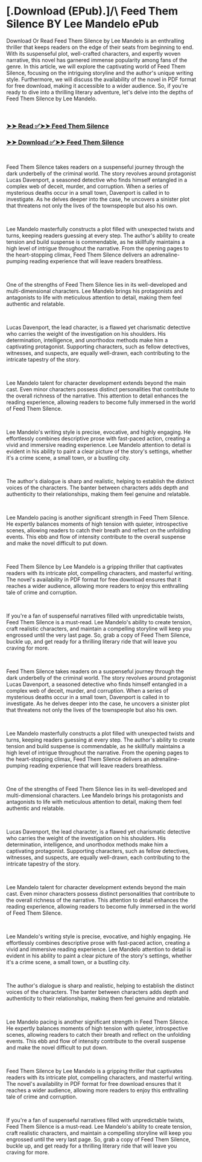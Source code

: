 # [.Download (EPub).]/\ Feed Them Silence BY Lee Mandelo ePub

<p>Download Or Read Feed Them Silence by Lee Mandelo is an enthralling thriller that keeps readers on the edge of their seats from beginning to end. With its suspenseful plot, well-crafted characters, and expertly woven narrative, this novel has garnered immense popularity among fans of the genre. In this article, we will explore the captivating world of Feed Them Silence, focusing on the intriguing storyline and the author's unique writing style. Furthermore, we will discuss the availability of the novel in PDF format for free download, making it accessible to a wider audience. So, if you're ready to dive into a thrilling literary adventure, let's delve into the depths of Feed Them Silence by Lee Mandelo.</p>
<p>&nbsp;</p>

### [➤➤ Read ✅➤➤ Feed Them Silence](https://pdf2worldwide.blogspot.com/id/60784259)

### [➤➤ Download ✅➤➤ Feed Them Silence](https://pdf2worldwide.blogspot.com/id/60784259)

<p>&nbsp;</p>
<p>Feed Them Silence takes readers on a suspenseful journey through the dark underbelly of the criminal world. The story revolves around protagonist Lucas Davenport, a seasoned detective who finds himself entangled in a complex web of deceit, murder, and corruption. When a series of mysterious deaths occur in a small town, Davenport is called in to investigate. As he delves deeper into the case, he uncovers a sinister plot that threatens not only the lives of the townspeople but also his own.</p>
<p>&nbsp;</p>
<p>Lee Mandelo masterfully constructs a plot filled with unexpected twists and turns, keeping readers guessing at every step. The author's ability to create tension and build suspense is commendable, as he skillfully maintains a high level of intrigue throughout the narrative. From the opening pages to the heart-stopping climax, Feed Them Silence delivers an adrenaline-pumping reading experience that will leave readers breathless.</p>
<p>&nbsp;</p>
<p>One of the strengths of Feed Them Silence lies in its well-developed and multi-dimensional characters. Lee Mandelo brings his protagonists and antagonists to life with meticulous attention to detail, making them feel authentic and relatable.</p>
<p>&nbsp;</p>
<p>Lucas Davenport, the lead character, is a flawed yet charismatic detective who carries the weight of the investigation on his shoulders. His determination, intelligence, and unorthodox methods make him a captivating protagonist. Supporting characters, such as fellow detectives, witnesses, and suspects, are equally well-drawn, each contributing to the intricate tapestry of the story.</p>
<p>&nbsp;</p>
<p>Lee Mandelo talent for character development extends beyond the main cast. Even minor characters possess distinct personalities that contribute to the overall richness of the narrative. This attention to detail enhances the reading experience, allowing readers to become fully immersed in the world of Feed Them Silence.</p>
<p>&nbsp;</p>
<p>Lee Mandelo's writing style is precise, evocative, and highly engaging. He effortlessly combines descriptive prose with fast-paced action, creating a vivid and immersive reading experience. Lee Mandelo attention to detail is evident in his ability to paint a clear picture of the story's settings, whether it's a crime scene, a small town, or a bustling city.</p>
<p>&nbsp;</p>
<p>The author's dialogue is sharp and realistic, helping to establish the distinct voices of the characters. The banter between characters adds depth and authenticity to their relationships, making them feel genuine and relatable.</p>
<p>&nbsp;</p>
<p>Lee Mandelo pacing is another significant strength in Feed Them Silence. He expertly balances moments of high tension with quieter, introspective scenes, allowing readers to catch their breath and reflect on the unfolding events. This ebb and flow of intensity contribute to the overall suspense and make the novel difficult to put down.</p>
<p>&nbsp;</p>
<p>Feed Them Silence by Lee Mandelo is a gripping thriller that captivates readers with its intricate plot, compelling characters, and masterful writing. The novel's availability in PDF format for free download ensures that it reaches a wider audience, allowing more readers to enjoy this enthralling tale of crime and corruption.</p>
<p>&nbsp;</p>
<p>If you're a fan of suspenseful narratives filled with unpredictable twists, Feed Them Silence is a must-read. Lee Mandelo's ability to create tension, craft realistic characters, and maintain a compelling storyline will keep you engrossed until the very last page. So, grab a copy of Feed Them Silence, buckle up, and get ready for a thrilling literary ride that will leave you craving for more.</p>
<p>&nbsp;</p>
<p>Feed Them Silence takes readers on a suspenseful journey through the dark underbelly of the criminal world. The story revolves around protagonist Lucas Davenport, a seasoned detective who finds himself entangled in a complex web of deceit, murder, and corruption. When a series of mysterious deaths occur in a small town, Davenport is called in to investigate. As he delves deeper into the case, he uncovers a sinister plot that threatens not only the lives of the townspeople but also his own.</p>
<p>&nbsp;</p>
<p>Lee Mandelo masterfully constructs a plot filled with unexpected twists and turns, keeping readers guessing at every step. The author's ability to create tension and build suspense is commendable, as he skillfully maintains a high level of intrigue throughout the narrative. From the opening pages to the heart-stopping climax, Feed Them Silence delivers an adrenaline-pumping reading experience that will leave readers breathless.</p>
<p>&nbsp;</p>
<p>One of the strengths of Feed Them Silence lies in its well-developed and multi-dimensional characters. Lee Mandelo brings his protagonists and antagonists to life with meticulous attention to detail, making them feel authentic and relatable.</p>
<p>&nbsp;</p>
<p>Lucas Davenport, the lead character, is a flawed yet charismatic detective who carries the weight of the investigation on his shoulders. His determination, intelligence, and unorthodox methods make him a captivating protagonist. Supporting characters, such as fellow detectives, witnesses, and suspects, are equally well-drawn, each contributing to the intricate tapestry of the story.</p>
<p>&nbsp;</p>
<p>Lee Mandelo talent for character development extends beyond the main cast. Even minor characters possess distinct personalities that contribute to the overall richness of the narrative. This attention to detail enhances the reading experience, allowing readers to become fully immersed in the world of Feed Them Silence.</p>
<p>&nbsp;</p>
<p>Lee Mandelo's writing style is precise, evocative, and highly engaging. He effortlessly combines descriptive prose with fast-paced action, creating a vivid and immersive reading experience. Lee Mandelo attention to detail is evident in his ability to paint a clear picture of the story's settings, whether it's a crime scene, a small town, or a bustling city.</p>
<p>&nbsp;</p>
<p>The author's dialogue is sharp and realistic, helping to establish the distinct voices of the characters. The banter between characters adds depth and authenticity to their relationships, making them feel genuine and relatable.</p>
<p>&nbsp;</p>
<p>Lee Mandelo pacing is another significant strength in Feed Them Silence. He expertly balances moments of high tension with quieter, introspective scenes, allowing readers to catch their breath and reflect on the unfolding events. This ebb and flow of intensity contribute to the overall suspense and make the novel difficult to put down.</p>
<p>&nbsp;</p>
<p>Feed Them Silence by Lee Mandelo is a gripping thriller that captivates readers with its intricate plot, compelling characters, and masterful writing. The novel's availability in PDF format for free download ensures that it reaches a wider audience, allowing more readers to enjoy this enthralling tale of crime and corruption.</p>
<p>&nbsp;</p>
<p>If you're a fan of suspenseful narratives filled with unpredictable twists, Feed Them Silence is a must-read. Lee Mandelo's ability to create tension, craft realistic characters, and maintain a compelling storyline will keep you engrossed until the very last page. So, grab a copy of Feed Them Silence, buckle up, and get ready for a thrilling literary ride that will leave you craving for more.</p>
<p>&nbsp;</p>
